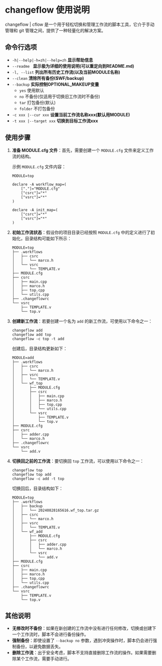
# changeflow 使用说明

changeflow | cflow 是一个用于轻松切换和管理工作流的脚本工具，它介于手动管理和 git 管理之间，提供了一种轻量化的解决方案。

## 命令行选项

- `-h|--help|-h=zh|--help=zh`   **显示帮助信息**
- `--readme `                   **显示极为详细的使用说明(可以重定向到README.md)**
- `-l, --list`                  **列出所有历史工作流(以及当前MODULE名称)**
- `--clean`                     **清除所有备份($WF/backup)**
- `--backup`                    **实际控制OPTIONAL_MAKEUP变量**
    - `yes`     使用默认
    - `no`      不备份(仅适用于切换旧工作流时不备份)
    - `tar`     打包备份(默认)
    - `folder`  不打包备份
- `-c xxx |--cur xxx`           **设置当前工作流名称xxx(默认用MODULE)**
- `-t xxx |--target xxx`        **切换到目标工作流xxx**


## 使用步骤

1. **准备 MODULE.cfg 文件**：首先，需要创建一个 `MODULE.cfg` 文件来定义工作流的结构。

   示例 `MODULE.cfg` 文件内容：
   ```shell
   MODULE=top

   declare -A workflow_map=(
       ["."]="MODULE.cfg"
       ["csrc"]="*"
       ["vsrc"]="*"
   )

   declare -A init_map=(
       ["csrc"]="*"
       ["vsrc"]="*"
   )
   ```

2. **初始工作流状态**：假设你的项目目录已经按照 `MODULE.cfg` 中的定义进行了初始化，目录结构可能如下所示：
   ```
   MODULE=top
   ├── .workflows
   │   ├── csrc
   │   │   └── marco.h
   │   └── vsrc
   │       └── TEMPLATE.v
   ├── MODULE.cfg
   ├── csrc
   │   ├── main.cpp
   │   ├── marco.h
   │   ├── top.cpp
   │   └── utils.cpp
   ├── .changeflowrc
   └── vsrc
       ├── TEMPLATE.v
       └── top.v
   ```

3. **创建新工作流**：若要创建一个名为 `add` 的新工作流，可使用以下命令之一：
   ```shell
   changeflow add
   changeflow add top
   changeflow -c top -t add
   ```
   创建后，目录结构更新如下：
   ```
   MODULE=add
   ├── .workflows
   │   ├── csrc
   │   │   └── marco.h
   │   ├── vsrc
   │   │   └── TEMPLATE.v
   │   └── wf_top
   │       ├── MODULE.cfg
   │       ├── csrc
   │       │   ├── main.cpp
   │       │   ├── marco.h
   │       │   ├── top.cpp
   │       │   └── utils.cpp
   │       └── vsrc
   │           ├── TEMPLATE.v
   │           └── top.v
   ├── MODULE.cfg
   ├── csrc
   │   ├── adder.cpp
   │   └── marco.h
   ├── .changeflowrc
   └── vsrc
       └── add.v
   ```

4. **切换回之前的工作流**：要切换回 `top` 工作流，可以使用以下命令之一：
   ```shell
   changeflow top
   changeflow top add
   changeflow -c add -t top
   ```
   切换回后，目录结构如下：
   ```
   MODULE=top
   ├── .workflows
   │   ├── backup
   │   │   └── 20240828165616.wf_top.tar.gz
   │   ├── csrc
   │   │   └── marco.h
   │   ├── vsrc
   │   │   └── TEMPLATE.v
   │   └── wf_add
   │       ├── MODULE.cfg
   │       ├── csrc
   │       │   ├── adder.cpp
   │       │   └── marco.h
   │       └── vsrc
   │           └── add.v
   ├── MODULE.cfg
   ├── csrc
   │   ├── main.cpp
   │   ├── marco.h
   │   ├── top.cpp
   │   └── utils.cpp
   ├── .changeflowrc
   └── vsrc
       ├── TEMPLATE.v
       └── top.v
   ```

## 其他说明

- **无修改时不备份**：如果在新创建的工作流中没有进行任何修改，切换或创建下一个工作流时，脚本不会进行备份操作。
- **强制备份**：即使设置了 `--backup no` 参数，遇到冲突操作时，脚本仍会进行强制备份，以避免数据丢失。
- **删除工作流**：出于安全考虑，脚本不支持直接删除工作流的操作。如果需要删除某个工作流，需要手动进行。


